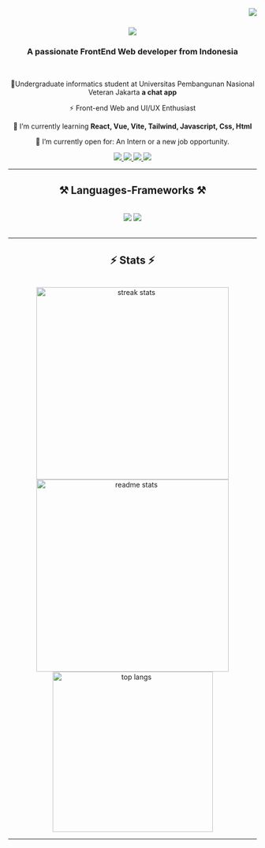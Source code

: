 <img align="right" src="https://visitor-badge.laobi.icu/badge?page_id=salesp07.salesp07" />

<h1 align="center">
    <img src="https://readme-typing-svg.herokuapp.com/?font=Righteous&size=35&center=true&vCenter=true&width=500&height=70&duration=4000&lines=Hi+There!+👋;+I'm+Farhan+Sukmana!;" />
</h1>

<h3 align="center">A passionate FrontEnd Web developer from Indonesia</h3>

<br/>

<div align="center">
 
 🔭Undergraduate informatics student at Universitas Pembangunan Nasional Veteran Jakarta **a chat app**
 
⚡ Front-end Web and UI/UX Enthusiast

 🌱 I’m currently learning **React, Vue, Vite, Tailwind, Javascript, Css, Html**

💬 I’m currently open for: An Intern or a new job opportunity.


 </div>
 
<div align="center"> 
  <a href="https://www.instagram.com/sukmanafarhan/?next=%2F">
    <img src="https://img.shields.io/badge/Instagram-E4405F?style=for-the-badge&logo=instagram&logoColor=white" />
  </a>
  <a href="mailto:sukmanafarhan2@gmail.com">
    <img src="https://img.shields.io/badge/Gmail-333333?style=for-the-badge&logo=gmail&logoColor=red" />
  </a>
  <a href="https://www.linkedin.com/in/mfarhansukmana/" target="_blank">
    <img src="https://img.shields.io/badge/LinkedIn-0077B5?style=for-the-badge&logo=linkedin&logoColor=white" target="_blank" />
  </a>
  <a href="https://github.com/FarhanSukmana" target="_blank">
     <img src="https://img.shields.io/badge/Portfolio-FF5722?style=for-the-badge&logo=todoist&logoColor=white" target="_blank" /> <!-- sqlite, safari, google-chrome are other good icon options -->
  </a>
</div>

 <hr/>
 
<h2 align="center">⚒️ Languages-Frameworks ⚒️</h2>
<br/>
<div align="center">
    <img src="https://skillicons.dev/icons?i=react,html,css,vscode,github,figma,tailwind" />
    <img src="https://skillicons.dev/icons?i=python,javascript,c,java" /><br>
</div>

<br/>
<hr/>

<h2 align="center">⚡ Stats ⚡</h2>
<br>
<div align=center>
  <img width=390 src="https://github-readme-streak-stats.herokuapp.com/?user=FarhanSukmana&theme=dark&hide_border=true" alt="streak stats"/>
  <img width=390 src="https://github-readme-stats.vercel.app/api?username=FarhanSukmana&theme=dark&show_icons=true&hide_border=true&count_private=true" alt="readme stats" />
  <br/>
  <img width=325 align="center" src="https://github-readme-stats.vercel.app/api/top-langs/?username=FarhanSukmana&theme=dark&show_icons=true&hide_border=true&layout=compact" alt="top langs" />
</div>
<hr/>

<br/>
